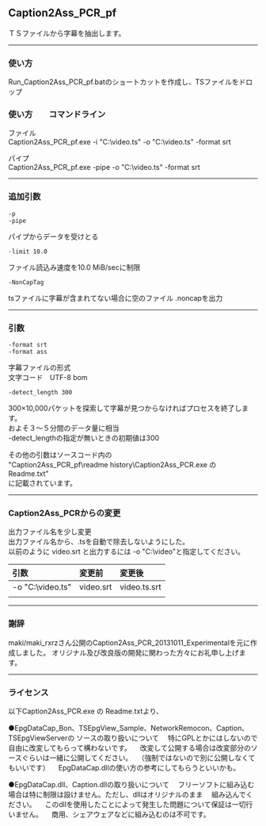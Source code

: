 ﻿
## Caption2Ass_PCR_pf

ＴＳファイルから字幕を抽出します。


------------------------------------------------------------------
### 使い方

Run_Caption2Ass_PCR_pf.batのショートカットを作成し、TSファイルをドロップ


### 使い方　　コマンドライン

ファイル  
Caption2Ass_PCR_pf.exe  -i "C:\video.ts"  -o "C:\video.ts"  -format srt

パイプ  
Caption2Ass_PCR_pf.exe  -pipe  -o "C:\video.ts"  -format srt



------------------------------------------------------------------
### 追加引数

    -p
    -pipe
パイプからデータを受けとる


    -limit 10.0
ファイル読込み速度を10.0 MiB/secに制限


    -NonCapTag
tsファイルに字幕が含まれてない場合に空のファイル .noncapを出力



------------------------------------------------------------------
### 引数

    -format srt
    -format ass
字幕ファイルの形式  
文字コード　UTF-8 bom  


    -detect_length 300
300×10,000パケットを探索して字幕が見つからなければプロセスを終了します。  
およそ３～５分間のデータ量に相当  
-detect_lengthの指定が無いときの初期値は300  


その他の引数はソースコード内の   
"Caption2Ass_PCR_pf\readme history\Caption2Ass_PCR.exe の Readme.txt"  
に記載されています。


------------------------------------------------------------------
### Caption2Ass_PCRからの変更

出力ファイル名を少し変更  
出力ファイル名から、.tsを自動で除去しないようにした。  
以前のように video.srt と出力するには -o "C:\video"と指定してください。  

|   引数            |  変更前     |  変更後        |
|:------------------|:------------|:---------------|
|  -o "C:\video.ts" |  video.srt  |  video.ts.srt  |
|                   |             |                |


------------------------------------------------------------------
### 謝辞
maki/maki_rxrzさん公開のCaption2Ass_PCR_20131011_Experimentalを元に作成しました。
オリジナル及び改良版の開発に関わった方々にお礼申し上げます。


------------------------------------------------------------------
### ライセンス
以下Caption2Ass_PCR.exe の Readme.txtより、

●EpgDataCap_Bon、TSEpgView_Sample、NetworkRemocon、Caption、TSEpgViewServerの
ソースの取り扱いについて
　特にGPLとかにはしないので自由に改変してもらって構わないです。
　改変して公開する場合は改変部分のソースぐらいは一緒に公開してください。
　（強制ではないので別に公開しなくてもいいです）
　EpgDataCap.dllの使い方の参考にしてもらうといいかも。

●EpgDataCap.dll、Caption.dllの取り扱いについて
　フリーソフトに組み込む場合は特に制限は設けません。ただし、dllはオリジナルのまま
　組み込んでください。
　このdllを使用したことによって発生した問題について保証は一切行いません。
　商用、シェアウェアなどに組み込むのは不可です。


